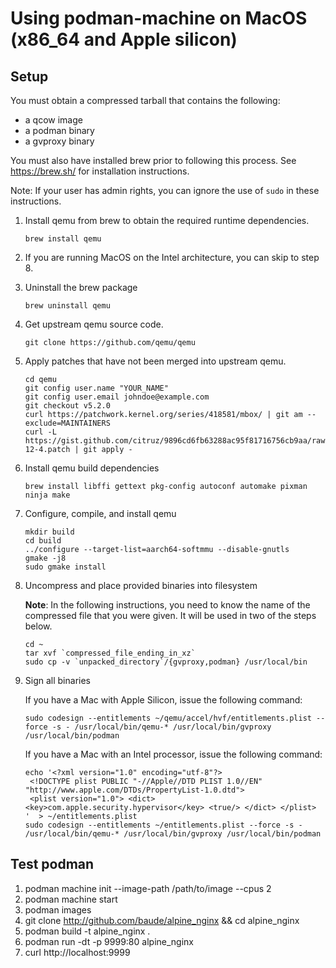 # Using podman-machine on MacOS (x86_64 and Apple silicon)

## Setup

You must obtain a compressed tarball that contains the following:
* a qcow image
* a podman binary
* a gvproxy binary

You must also have installed brew prior to following this process.  See https://brew.sh/ for
installation instructions.

Note: If your user has admin rights, you can ignore the use of `sudo` in these instructions.


1. Install qemu from brew to obtain the required runtime dependencies.

   ```
   brew install qemu
   ```

2. If you are running MacOS on the Intel architecture, you can skip to step 8.
3. Uninstall the brew package

   ```
   brew uninstall qemu
   ```

4. Get upstream qemu source code.

   ```
   git clone https://github.com/qemu/qemu
   ```

5. Apply patches that have not been merged into upstream qemu.

   ```
   cd qemu
   git config user.name "YOUR_NAME"
   git config user.email johndoe@example.com
   git checkout v5.2.0
   curl https://patchwork.kernel.org/series/418581/mbox/ | git am --exclude=MAINTAINERS
   curl -L https://gist.github.com/citruz/9896cd6fb63288ac95f81716756cb9aa/raw/2d613e9a003b28dfe688f33055706d3873025a40/xcode-12-4.patch | git apply -
   ```

6. Install qemu build dependencies

   ```
   brew install libffi gettext pkg-config autoconf automake pixman ninja make
   ```

7. Configure, compile, and install qemu
   ```
   mkdir build
   cd build
   ../configure --target-list=aarch64-softmmu --disable-gnutls
   gmake -j8
   sudo gmake install
   ```


8. Uncompress and place provided binaries into filesystem

   **Note**: In the following instructions, you need to know the name of the compressed file
that you were given.  It will be used in two of the steps below.

   ```
   cd ~
   tar xvf `compressed_file_ending_in_xz`
   sudo cp -v `unpacked_directory`/{gvproxy,podman} /usr/local/bin
   ```

9. Sign all binaries

   If you have a Mac with Apple Silicon, issue the following command:
   ```
   sudo codesign --entitlements ~/qemu/accel/hvf/entitlements.plist --force -s - /usr/local/bin/qemu-* /usr/local/bin/gvproxy /usr/local/bin/podman
   ```

   If you have a Mac with an Intel processor, issue the following command:

   ```
   echo '<?xml version="1.0" encoding="utf-8"?>
    <!DOCTYPE plist PUBLIC "-//Apple//DTD PLIST 1.0//EN" "http://www.apple.com/DTDs/PropertyList-1.0.dtd">
    <plist version="1.0"> <dict> <key>com.apple.security.hypervisor</key> <true/> </dict> </plist>
   '  > ~/entitlements.plist
   sudo codesign --entitlements ~/entitlements.plist --force -s - /usr/local/bin/qemu-* /usr/local/bin/gvproxy /usr/local/bin/podman
   ```


## Test podman

1. podman machine init --image-path /path/to/image --cpus 2
2. podman machine start
3. podman images
4. git clone http://github.com/baude/alpine_nginx && cd alpine_nginx
5. podman build -t alpine_nginx .
4. podman run -dt -p 9999:80 alpine_nginx
5. curl http://localhost:9999
